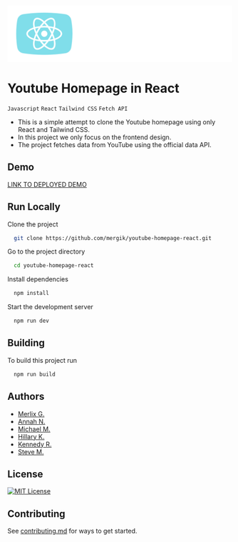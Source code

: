 ![Logo](https://github.com/mergik/youtube-homepage-react/blob/main/public/ReactTube_Logo-White.png)

# Youtube Homepage in React
`Javascript` `React` `Tailwind CSS` `Fetch API`

- This is a simple attempt to clone the Youtube homepage using only React and Tailwind CSS.
- In this project we only focus on the frontend design.
- The project fetches data from YouTube using the official data API.

## Demo

[LINK TO DEPLOYED DEMO](https://link-to-project)

## Run Locally

Clone the project

```bash
  git clone https://github.com/mergik/youtube-homepage-react.git
```

Go to the project directory

```bash
  cd youtube-homepage-react
```

Install dependencies

```bash
  npm install
```

Start the development server

```bash
  npm run dev
```

## Building

To build this project run

```bash
  npm run build
```

## Authors

- [Merlix G.](https://www.github.com/mergik)
- [Annah N.](https://www.github.com/njugunaannah)
- [Michael M.](https://www.github.com/KollihTheGuruh)
- [Hillary K.](https://www.github.com/hillary-254)
- [Kennedy R.](https://www.github.com/KennedyRyan-code)
- [Steve M.](https://www.github.com/Stevecmd)

## License

[![MIT License](https://img.shields.io/badge/License-MIT-green.svg)](https://choosealicense.com/licenses/mit/)

## Contributing

See [contributing.md](https://github.com/mergik/youtube-homepage-react/blob/main/contributing.md) for ways to get started.

